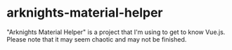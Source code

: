 # arknights-material-helper

"Arknights Material Helper" is a project that I'm using to get to know Vue.js. Please note that it may seem chaotic and may not be finished.
